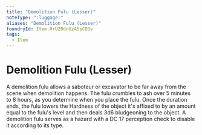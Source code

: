 ```yaml
---
title: "Demolition Fulu (Lesser)"
noteType: ":luggage:"
aliases: "Demolition Fulu (Lesser)"
foundryId: Item.HrUZ0dnUzA5sCD3v
tags:
  - Item
---
```


# Demolition Fulu (Lesser)

A demolition fulu allows a saboteur or excavator to be far away from the scene when demolition happens. The fulu crumbles to ash over 5 minutes to 8 hours, as you determine when you place the fulu. Once the duration ends, the fulu lowers the Hardness of the object it's affixed to by an amount equal to the fulu's level and then deals 3d6 bludgeoning to the object. A demolition fulu serves as a hazard with a DC 17 perception check to disable it according to its type.
